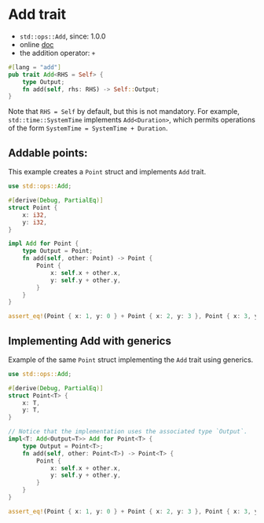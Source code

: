 # Add trait


- `std::ops::Add`, since: 1.0.0
- online [doc](https://doc.rust-lang.org/std/ops/trait.Add.html)
- the addition operator: `+`


```rust
#[lang = "add"]
pub trait Add<RHS = Self> {
    type Output;
    fn add(self, rhs: RHS) -> Self::Output;
}
```

Note that `RHS = Self` by default, but this is not mandatory. 
For example, `std::time::SystemTime` implements `Add<Duration>`, which permits 
operations of the form `SystemTime = SystemTime + Duration`.



## Addable points:
This example creates a `Point` struct and implements `Add` trait.

```rust
use std::ops::Add;

#[derive(Debug, PartialEq)]
struct Point {
    x: i32,
    y: i32,
}

impl Add for Point {
    type Output = Point;
    fn add(self, other: Point) -> Point {
        Point {
            x: self.x + other.x,
            y: self.y + other.y,
        }
    }
}

assert_eq!(Point { x: 1, y: 0 } + Point { x: 2, y: 3 }, Point { x: 3, y: 3 });
```

## Implementing Add with generics
Example of the same `Point` struct implementing the `Add` trait using generics.

```rust
use std::ops::Add;

#[derive(Debug, PartialEq)]
struct Point<T> {
    x: T,
    y: T,
}

// Notice that the implementation uses the associated type `Output`.
impl<T: Add<Output=T>> Add for Point<T> {
    type Output = Point<T>;
    fn add(self, other: Point<T>) -> Point<T> {
        Point {
            x: self.x + other.x,
            y: self.y + other.y,
        }
    }
}

assert_eq!(Point { x: 1, y: 0 } + Point { x: 2, y: 3 }, Point { x: 3, y: 3 });
```